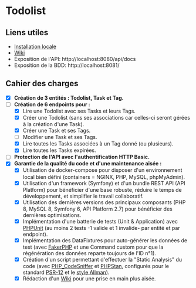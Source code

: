 # Todolist

## Liens utiles

- [Installation locale](https://github.com/cbrichau/todolist-symfony6/wiki/Installation-locale)
- [Wiki](https://github.com/cbrichau/todolist-symfony6/wiki)
- Exposition de l'API: http://localhost:8080/api/docs
- Exposition de la BDD: http://localhost:8081/

## Cahier des charges

- [x] **Création de 3 entités : Todolist, Task et Tag.**
- [ ] **Création de 6 endpoints pour :**
   - [x] Lire une Todolist avec ses Tasks et leurs Tags.
   - [x] Créer une Todolist (sans ses associations car celles-ci seront gérées à la création d'une Task).
   - [x] Créer une Task et ses Tags.
   - [ ] Modifier une Task et ses Tags.
   - [x] Lire toutes les Tasks associées à un Tag donné (ou plusieurs).
   - [x] Lire toutes les Tasks expirées.
- [ ] **Protection de l'API avec l'authentification HTTP Basic.**
- [x] **Garantie de la qualité du code et d'une maintenance aisée :**
   - [x] Utilisation de docker-compose pour disposer d'un environnement local bien défini (containers = NGINX, PHP, MySQL, phpMyAdmin).
   - [x] Utilisation d'un framework (Symfony) et d'un bundle REST API (API Platform) pour bénéficier d'une base robuste, réduire le temps de développement, et simplifier le travail collaboratif.
   - [x] Utilisation des dernières versions des principaux composants (PHP 8, MySQL 8, Symfony 6, API Platform 2.7) pour bénéficier des dernières optimisations.
   - [x] Implémentation d'une batterie de tests (Unit & Application) avec [PHPUnit](https://symfony.com/doc/current/testing.html) (au moins 2 tests -1 valide et 1 invalide- par entité et par endpoint).
   - [x] Implémentation des DataFixtures pour auto-générer les données de test (avec [FakerPHP](https://fakerphp.github.io/) et une Command custom pour que la régénération des données reparte toujours de l'ID n°1).
   - [x] Création d'un script permettant d'effectuer la "Static Analysis" du code (avec [PHP_CodeSniffer](https://github.com/squizlabs/PHP_CodeSniffer) et [PHPStan](https://github.com/phpstan/phpstan), configurés pour le standard [PSR-12](https://www.php-fig.org/psr/psr-12/) et le [style Allman](https://fr.wikipedia.org/wiki/Style_d%27indentation#Style_Allman)).
   - [x] Rédaction d'un [Wiki](https://github.com/cbrichau/todolist-symfony6/wiki) pour une prise en main plus aisée.